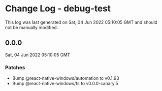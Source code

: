 # Change Log - debug-test

This log was last generated on Sat, 04 Jun 2022 05:10:05 GMT and should not be manually modified.

<!-- Start content -->

## 0.0.0

Sat, 04 Jun 2022 05:10:05 GMT

### Patches

- Bump @react-native-windows/automation to v0.1.93
- Bump @react-native-windows/fs to v0.0.0-canary.5
